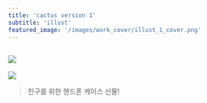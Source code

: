 ```yaml
---
title: 'cactus version 1'
subtitle: 'illust'
featured_image: '/images/work_cover/illust_1_cover.png'
---
```


![]({{site.baseurl}}/images/work/illust1/illust_1_frame.png)
---
![]({{site.baseurl}}/images/work/illust1/cactus_for_ayeong.png)
> 친구를 위한 핸드폰 케이스 선물!
